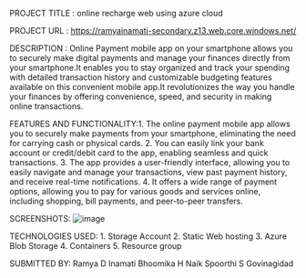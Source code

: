 PROJECT TITLE  :  online recharge web using azure cloud

PROJECT URL    :  https://ramyainamati-secondary.z13.web.core.windows.net/

DESCRIPTION    :  Online Payment mobile app on your smartphone allows you to securely make digital payments and manage your finances directly from your smartphone.It enables you to stay organized and track                     your spending with detailed transaction history and customizable budgeting features available on this convenient mobile app.It revolutionizes the way you handle your finances by offering                      convenience, speed, and security in making online transactions.

FEATURES AND FUNCTIONALITY:1.  The online payment mobile app allows you to securely make payments from your smartphone, eliminating the need for carrying cash or physical cards.
                          2.  You can easily link your bank account or credit/debit card to the app, enabling seamless and quick transactions.
                          3.  The app provides a user-friendly interface, allowing you to easily navigate and manage your transactions, view past payment history, and receive real-time notifications.
                          4.  It offers a wide range of payment options, allowing you to pay for various goods and services online, including shopping, bill payments, and peer-to-peer transfers.
                          
SCREENSHOTS: 
            ![image](https://github.com/Ramyainamati/online-recharge-web/assets/149708158/eeddd671-1eb9-42e8-815a-adc8b7212fa2)

TECHNOLOGIES USED:       1. Storage Account
                         2.  Static Web hosting 
                         3.  Azure Blob Storage
                         4.  Containers
                         5.  Resource group 

SUBMITTED BY:           Ramya D Inamati
                        Bhoomika H Naik
                        Spoorthi S Govinagidad
